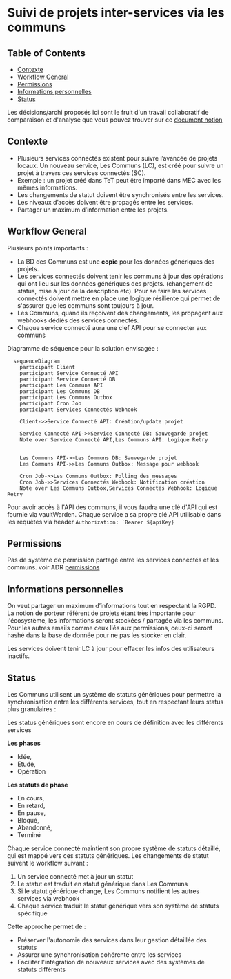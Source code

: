 # Suivi de projets inter-services via les communs

## Table of Contents

- [Contexte](#Contexte)
- [Workflow General](#Informations-personnelles)
- [Permissions](#Informations-personnelles)
- [Informations personnelles](#Informations-personnelles)
- [Status](#status)

Les décisions/archi proposés ici sont le fruit d'un travail collaboratif de comparaison et d'analyse que vous pouvez trouver sur ce [document notion](https://www.notion.so/incubateurdesterritoires/Suivi-de-projets-inter-services-via-les-communs-149744bf03dd80dfb9c0e0cd6e31eecd?pvs=4)

## Contexte

- Plusieurs services connectés existent pour suivre l’avancée de projets locaux. Un nouveau service, Les Communs (LC), est créé pour suivre un projet à travers ces services connectés (SC).
- Exemple : un projet créé dans TeT peut être importé dans MEC avec les mêmes informations.
- Les changements de statut doivent être synchronisés entre les services.
- Les niveaux d’accès doivent être propagés entre les services.
- Partager un maximum d’information entre les projets.

## Workflow General

Plusieurs points importants :

- La BD des Communs est une **copie** pour les données génériques des projets.
- Les services connectés doivent tenir les communs à jour des opérations qui ont lieu sur les données génériques des projets. (changement de status, mise à jour de la description etc). Pour se faire les services connectés doivent mettre en place une logique résiliente qui permet de s'assurer que les communs sont toujours à jour.
- Les Communs, quand ils reçoivent des changements, les propagent aux webhooks dédiés des services connectés.
- Chaque service connecté aura une clef API pour se connecter aux communs

Diagramme de séquence pour la solution envisagée :

```mermaid
  sequenceDiagram
    participant Client
    participant Service Connecté API
    participant Service Connecté DB
    participant Les Communs API
    participant Les Communs DB
    participant Les Communs Outbox
    participant Cron Job
    participant Services Connectés Webhook

    Client->>Service Connecté API: Création/update projet

    Service Connecté API->>Service Connecté DB: Sauvegarde projet
    Note over Service Connecté API,Les Communs API: Logique Retry


    Les Communs API->>Les Communs DB: Sauvegarde projet
    Les Communs API->>Les Communs Outbox: Message pour webhook

    Cron Job->>Les Communs Outbox: Polling des messages
    Cron Job->>Services Connectés Webhook: Notification création
    Note over Les Communs Outbox,Services Connectés Webhook: Logique Retry

```

Pour avoir accès à l'API des communs, il vous faudra une clé d'API qui est fournie via vaultWarden. Chaque service a sa propre clé API utilisable dans les requêtes via header
``Authorization: `Bearer ${apiKey}
    ``

## Permissions

Pas de système de permission partagé entre les services connectés et les communs. voir ADR [permissions](PERMISSIONS.md)

## Informations personnelles

On veut partager un maximum d’informations tout en respectant la RGPD.
La notion de porteur référent de projets étant très importante pour l'écosystème, les informations seront stockées / partagée via les communs.
Pour les autres emails comme ceux liés aux permissions, ceux-ci seront hashé dans la base de donnée pour ne pas les stocker en clair.

Les services doivent tenir LC à jour pour effacer les infos des utilisateurs inactifs.

## Status

Les Communs utilisent un système de statuts génériques pour permettre la synchronisation entre les différents services, tout en respectant leurs status plus granulaires :

Les status génériques sont encore en cours de définition avec les différents services

**Les phases**

- Idée,
- Etude,
- Opération

**Les statuts de phase**

- En cours,
- En retard,
- En pause,
- Bloqué,
- Abandonné,
- Terminé

Chaque service connecté maintient son propre système de statuts détaillé, qui est mappé vers ces statuts génériques. Les changements de statut suivent le workflow suivant :

1. Un service connecté met à jour un statut
2. Le statut est traduit en statut générique dans Les Communs
3. Si le statut générique change, Les Communs notifient les autres services via webhook
4. Chaque service traduit le statut générique vers son système de statuts spécifique

Cette approche permet de :

- Préserver l'autonomie des services dans leur gestion détaillée des statuts
- Assurer une synchronisation cohérente entre les services
- Faciliter l'intégration de nouveaux services avec des systèmes de statuts différents
